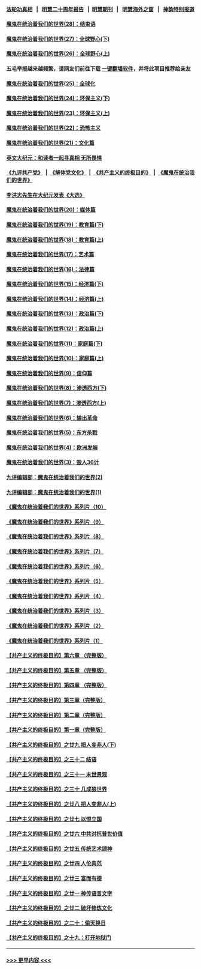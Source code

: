 #### [法轮功真相](https://github.com/gfw-breaker/truth/blob/master/README.md?t=0) &nbsp;&nbsp;|&nbsp;&nbsp; [明慧二十周年报告](https://github.com/gfw-breaker/mh-reports/blob/master/README.md?t=0) &nbsp;&nbsp;|&nbsp;&nbsp;[明慧期刊](https://github.com/gfw-breaker/mh-qikan) &nbsp;&nbsp;|&nbsp;&nbsp; [明慧海外之窗](https://github.com/gfw-breaker/mh-news/blob/master/README.md?t=0) &nbsp;&nbsp;|&nbsp;&nbsp; [神韵特别报道](https://github.com/gfw-breaker/mh-news/blob/master/shenyun.md?t=0)
#### [魔鬼在统治着我们的世界(28)：结束语](../pages/nsc422/n10936246.md?t=07181201) 
#### [魔鬼在统治着我们的世界(27)：全球野心(下)](../pages/nsc422/n10928319.md?t=07181201) 
#### [魔鬼在统治着我们的世界(26)：全球野心(上)](../pages/nsc422/n10900318.md?t=07181201) 
#### 五毛举报越来越频繁，请网友们前往下载 [一键翻墙软件](https://github.com/gfw-breaker/ssr-accounts)，并将此项目推荐给亲友
#### [魔鬼在统治着我们的世界(25)：全球化](../pages/nsc422/n10788205.md?t=07181201) 
#### [魔鬼在统治着我们的世界(24)：环保主义(下)](../pages/nsc422/n10695307.md?t=07181201) 
#### [魔鬼在统治着我们的世界(23)：环保主义(上)](../pages/nsc422/n10688613.md?t=07181201) 
#### [魔鬼在统治着我们的世界(22)：恐怖主义](../pages/nsc422/n10614727.md?t=07181201) 
#### [魔鬼在统治着我们的世界(21)：文化篇](../pages/nsc422/n10597706.md?t=07181201) 
#### [英文大纪元：和读者一起寻真相 无所畏惧](../pages/nsc422/n12542027.md?t=07181201) 
#### [《九评共产党》](https://github.com/begood0513/9ping.md/blob/master/README.md) &nbsp;|&nbsp; [《解体党文化》](../../../../jtdwh.md/blob/master/README.md)  &nbsp;|&nbsp; [《共产主义的终极目的》](../../../../gczydzjmd.md/blob/master/README.md) &nbsp;|&nbsp; [《魔鬼在统治我们的世界》](../../../../mgztzwmdsj.md/blob/master/README.md) 
#### [李洪志先生在大纪元发表《大选》](../pages/nsc422/n12534746.md?t=07181201) 
#### [魔鬼在统治着我们的世界(20)：媒体篇](../pages/nsc422/n10586579.md?t=07181201) 
#### [魔鬼在统治着我们的世界(19)：教育篇(下)](../pages/nsc422/n10564808.md?t=07181201) 
#### [魔鬼在统治着我们的世界(18)：教育篇(上)](../pages/nsc422/n10526970.md?t=07181201) 
#### [魔鬼在统治着我们的世界(17)：艺术篇](../pages/nsc422/n10499093.md?t=07181201) 
#### [魔鬼在统治着我们的世界(16)：法律篇](../pages/nsc422/n10485969.md?t=07181201) 
#### [魔鬼在统治着我们的世界(15)：经济篇(下)](../pages/nsc422/n10469975.md?t=07181201) 
#### [魔鬼在统治着我们的世界(14)：经济篇(上)](../pages/nsc422/n10457370.md?t=07181201) 
#### [魔鬼在统治着我们的世界(13)：政治篇(下)](../pages/nsc422/n10448270.md?t=07181201) 
#### [魔鬼在统治着我们的世界(12)：政治篇(上)](../pages/nsc422/n10444576.md?t=07181201) 
#### [魔鬼在统治着我们的世界(11)：家庭篇(下)](../pages/nsc422/n10440961.md?t=07181201) 
#### [魔鬼在统治着我们的世界(10)：家庭篇(上)](../pages/nsc422/n10435448.md?t=07181201) 
#### [魔鬼在统治着我们的世界(9)：信仰篇](../pages/nsc422/n10432159.md?t=07181201) 
#### [魔鬼在统治着我们的世界(8)：渗透西方(下)](../pages/nsc422/n10429603.md?t=07181201) 
#### [魔鬼在统治着我们的世界(7)：渗透西方(上)](../pages/nsc422/n10426013.md?t=07181201) 
#### [魔鬼在统治着我们的世界(6)：输出革命](../pages/nsc422/n10421536.md?t=07181201) 
#### [魔鬼在统治着我们的世界(5)：东方杀戮](../pages/nsc422/n10417707.md?t=07181201) 
#### [魔鬼在统治着我们的世界(4)：欧洲发端](../pages/nsc422/n10414890.md?t=07181201) 
#### [魔鬼在统治着我们的世界(3)：毁人36计](../pages/nsc422/n10411583.md?t=07181201) 
#### [九评编辑部：魔鬼在统治着我们的世界(2)](../pages/nsc422/n10410036.md?t=07181201) 
#### [九评编辑部：魔鬼在统治着我们的世界(1)](../pages/nsc422/n10406825.md?t=07181201) 
#### [《魔鬼在统治着我们的世界》系列片（10）](../pages/nsc422/n12292670.md?t=07181201) 
#### [《魔鬼在统治着我们的世界》系列片（9）](../pages/nsc422/n12290859.md?t=07181201) 
#### [《魔鬼在统治着我们的世界》系列片（8）](../pages/nsc422/n12287445.md?t=07181201) 
#### [《魔鬼在统治着我们的世界》系列片（7）](../pages/nsc422/n12283425.md?t=07181201) 
#### [《魔鬼在统治着我们的世界》系列片（6）](../pages/nsc422/n12282314.md?t=07181201) 
#### [《魔鬼在统治着我们的世界》系列片（5）](../pages/nsc422/n12281419.md?t=07181201) 
#### [《魔鬼在统治着我们的世界》系列片（4）](../pages/nsc422/n12274024.md?t=07181201) 
#### [《魔鬼在统治着我们的世界》系列片（3）](../pages/nsc422/n12271322.md?t=07181201) 
#### [《魔鬼在统治着我们的世界》系列片（2）](../pages/nsc422/n12269049.md?t=07181201) 
#### [《魔鬼在统治着我们的世界》系列片（1）](../pages/nsc422/n12267575.md?t=07181201) 
#### [【共产主义的终极目的】第六章 （完整版）](../pages/nsc422/n11428913.md?t=07181201) 
#### [【共产主义的终极目的】第五章 （完整版）](../pages/nsc422/n11428912.md?t=07181201) 
#### [【共产主义的终极目的】第四章 （完整版）](../pages/nsc422/n11428907.md?t=07181201) 
#### [【共产主义的终极目的】第三章（完整版）](../pages/nsc422/n11428848.md?t=07181201) 
#### [【共产主义的终极目的】第二章（完整版）](../pages/nsc422/n11428831.md?t=07181201) 
#### [【共产主义的终极目的】第一章（完整版）](../pages/nsc422/n11417651.md?t=07181201) 
#### [【共产主义的终极目的】之廿九 把人变非人(下)](../pages/nsc422/n11344140.md?t=07181201) 
#### [【共产主义的终极目的】之三十二 结语](../pages/nsc422/n11360535.md?t=07181201) 
#### [【共产主义的终极目的】之三十一 末世景观](../pages/nsc422/n11351129.md?t=07181201) 
#### [【共产主义的终极目的】之三十 几成狼世界](../pages/nsc422/n11348280.md?t=07181201) 
#### [【共产主义的终极目的】之廿八 把人变非人(上)](../pages/nsc422/n11340492.md?t=07181201) 
#### [【共产主义的终极目的】之廿七 以恨立国](../pages/nsc422/n11336944.md?t=07181201) 
#### [【共产主义的终极目的】之廿六 中共对抗普世价值](../pages/nsc422/n11324785.md?t=07181201) 
#### [【共产主义的终极目的】之廿五 传统艺术颂神](../pages/nsc422/n11296396.md?t=07181201) 
#### [【共产主义的终极目的】之廿四 人伦典范](../pages/nsc422/n11296397.md?t=07181201) 
#### [【共产主义的终极目的】之廿三 富而有德](../pages/nsc422/n11283598.md?t=07181201) 
#### [【共产主义的终极目的】之廿一 神传语言文字](../pages/nsc422/n11263265.md?t=07181201) 
#### [【共产主义的终极目的】之廿二 破坏修炼文化](../pages/nsc422/n11245728.md?t=07181201) 
#### [【共产主义的终极目的】之二十：偷天换日](../pages/nsc422/n11238846.md?t=07181201) 
#### [【共产主义的终极目的】之十九：打开地狱门](../pages/nsc422/n11206376.md?t=07181201) 

----
#### [ >>> 更早内容 <<< ](../indexes/nsc422-earlier.md)
